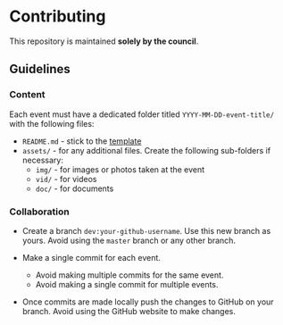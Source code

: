 # Contributing

This repository is maintained **solely by the council**.

## Guidelines

### Content

Each event must have a dedicated folder titled `YYYY-MM-DD-event-title/` with the following files:

- `README.md` - stick to the [template](templates/event.md)
- `assets/` - for any additional files.
  Create the following sub-folders if necessary:
  - `img/` - for images or photos taken at the event
  - `vid/` - for videos
  - `doc/` - for documents

<!-- TODO : Provide example -->

### Collaboration

- Create a branch `dev:your-github-username`.
  Use this new branch as yours.
  Avoid using the `master` branch or any other branch.

- Make a single commit for each event.

  - Avoid making multiple commits for the same event.
  - Avoid making a single commit for multiple events.

- Once commits are made locally push the changes to GitHub on your branch.
  Avoid using the GitHub website to make changes.
